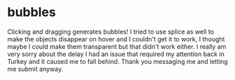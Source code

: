 # bubbles

Clicking and dragging generates bubbles! I tried to use splice as well to make the objects disappear on hover and I couldn't get it to work, I thought maybe I could make them transparent but that didn't work either. I really am very sorry about the delay I had an issue that required my attention back in Turkey and it caused me to fall behind. Thank you messaging me and letting me submit anyway.

